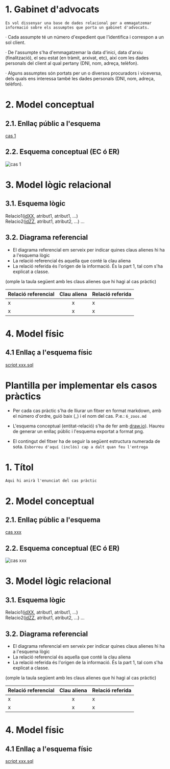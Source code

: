 # 1. Gabinet d'advocats

`Es vol dissenyar una base de dades relacional per a emmagatzemar informació
sobre els assumptes que porta un gabinet d'advocats.`

· Cada assumpte té un número d'expedient que l'identifica i correspon a un sol
client.

· De l'assumpte s'ha d'emmagatzemar la data d'inici, data d'arxiu (finalització), el seu estat (en tràmit, arxivat, etc), així com les dades personals del
client al qual pertany (DNI, nom, adreça, telèfon).

· Alguns assumptes són portats per un o diversos procuradors i viceversa, dels
quals ens interessa també les dades personals (DNI, nom, adreça, telèfon).

# 2. Model conceptual
## 2.1. Enllaç públic a l'esquema
[cas 1](aqui_has_d_indicar_la_URL_cas_draw.io)
## 2.2. Esquema conceptual (EC ó ER)
  ![cas 1](indica_el_fitxer_imatge.png)
# 3. Model lògic relacional
## 3.1. Esquema lògic
  Relacio1(<ins>idXX</ins>, atribut1, atribut1, ...)  
  Relacio2(<ins>idZZ</ins>, atribut1, atribut2, ...)
  \...

## 3.2. Diagrama referencial

* El diagrama referencial em serveix per indicar quines claus alienes hi ha a l'esquema lògic  
* La relació referencial és aquella que conté la clau aliena  
* La relació referida és l'origen de la informació. És la part 1, tal com s'ha explicat a classe.

(omple la taula següent amb les claus alienes que hi hagi al cas pràctic)

Relació referencial|Clau aliena|Relació referida
-|:-:|-
x|x|x
x|x|x

# 4. Model físic
## 4.1 Enllaç a l'esquema físic

[script xxx.sql](./path/to/script.sql)

# Plantilla per implementar els casos pràctics

- Per cada cas pràctic s'ha de lliurar un fitxer en format markdown, amb el número d'ordre, guió baix (\_) i el nom del cas.
P.e.: `6_zoos.md`

- L'esquema conceptual (entitat-relació) s'ha de fer amb [draw.io](https://www.draw.io/)). Haureu de generar un enllaç públic i l'esquema exportat a format png.

- El contingut del fitxer ha de seguir la següent estructura numerada de sota. `Esborreu d'aquí (inclòs) cap a dalt quan feu l'entrega`

# 1. Títol

`Aqui hi anirà l'enunciat del cas pràctic`

# 2. Model conceptual
## 2.1. Enllaç públic a l'esquema
[cas xxx](aqui_has_d_indicar_la_URL_cas_draw.io)
## 2.2. Esquema conceptual (EC ó ER)
  ![cas xxx](indica_el_fitxer_imatge.png)
# 3. Model lògic relacional
## 3.1. Esquema lògic
  Relacio1(<ins>idXX</ins>, atribut1, atribut1, ...)  
  Relacio2(<ins>idZZ</ins>, atribut1, atribut2, ...)
  \...

## 3.2. Diagrama referencial

* El diagrama referencial em serveix per indicar quines claus alienes hi ha a l'esquema lògic  
* La relació referencial és aquella que conté la clau aliena  
* La relació referida és l'origen de la informació. És la part 1, tal com s'ha explicat a classe.

(omple la taula següent amb les claus alienes que hi hagi al cas pràctic)

Relació referencial|Clau aliena|Relació referida
-|:-:|-
x|x|x
x|x|x

# 4. Model físic
## 4.1 Enllaç a l'esquema físic

[script xxx.sql](./path/to/script.sql)
